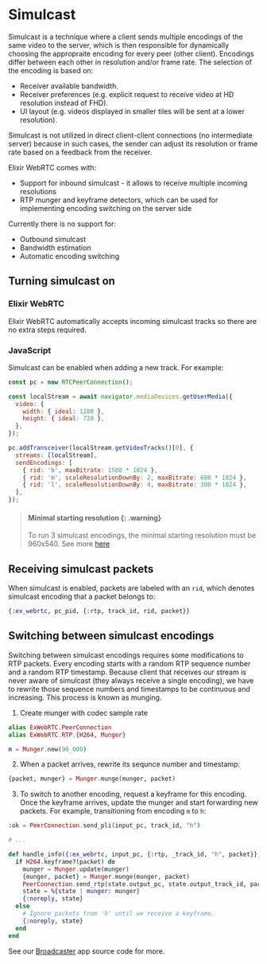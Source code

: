 # Simulcast

Simulcast is a technique where a client sends multiple encodings of the same video to the server, which is then responsible for dynamically choosing the appropraite encoding for every peer (other client).
Encodings differ between each other in resolution and/or frame rate.
The selection of the encoding is based on:
* Receiver available bandwidth.
* Receiver preferences (e.g. explicit request to receive video at HD resolution instead of FHD).
* UI layout (e.g. videos displayed in smaller tiles will be sent at a lower resolution).

Simulcast is not utilized in direct client-client connections (no intermediate server) because in such cases, 
the sender can adjust its resolution or frame rate based on a feedback from the receiver.

Elixir WebRTC comes with:
* Support for inbound simulcast - it allows to receive multiple incoming resolutions
* RTP munger and keyframe detectors, which can be used for implementing encoding switching on the server side

Currently there is no support for:
* Outbound simulcast
* Bandwidth estimation
* Automatic encoding switching

## Turning simulcast on

### Elixir WebRTC

Elixir WebRTC automatically accepts incoming simulcast tracks so there are no extra steps required.

### JavaScript 

Simulcast can be enabled when adding a new track. For example:

```js
const pc = new RTCPeerConnection();

const localStream = await navigator.mediaDevices.getUserMedia({
  video: {
    width: { ideal: 1280 },
    height: { ideal: 720 },
  },
});

pc.addTransceiver(localStream.getVideoTracks()[0], {
  streams: [localStream],
  sendEncodings: [
    { rid: 'h', maxBitrate: 1500 * 1024 },
    { rid: 'm', scaleResolutionDownBy: 2, maxBitrate: 600 * 1024 },
    { rid: 'l', scaleResolutionDownBy: 4, maxBitrate: 300 * 1024 },
  ],
});
```

> #### Minimal starting resolution {: .warning}
> To run 3 simulcast encodings, the minimal starting resolution
> must be 960x540. See more [here](https://source.chromium.org/chromium/chromium/src/+/main:third_party/webrtc/video/config/simulcast.cc;l=79?q=simulcast.cc)


## Receiving simulcast packets

When simulcast is enabled, packets are labeled with an `rid`, which denotes simulcast
encoding that a packet belongs to:

```elixir
{:ex_webrtc, pc_pid, {:rtp, track_id, rid, packet}}
```

## Switching between simulcast encodings

Switching between simulcast encodings requires some modifications to RTP packets.
Every encoding starts with a random RTP sequence number and a random RTP timestamp.
Because client that receives our stream is never aware of simulcast (they always receive
a single encoding), we have to rewrite those sequence numbers and timestamps to be continuous and increasing.
This process is known as munging.

1. Create munger with codec sample rate

```elixir
alias ExWebRTC.PeerConnection
alias ExWebRTC.RTP.{H264, Munger}

m = Munger.new(90_000)
```

2. When a packet arrives, rewrite its sequnce number and timestamp:

```elixir
{packet, munger} = Munger.munge(munger, packet)
```

3. To switch to another encoding, request a keyframe for this encoding.
Once the keyframe arrives, update the munger and start forwarding new packets.
For example, transitioning from encoding `m` to `h`:


```elixir
:ok = PeerConnection.send_pli(input_pc, track_id, "h")

# ...

def handle_info({:ex_webrtc, input_pc, {:rtp, _track_id, "h", packet}}, state) do
  if H264.keyframe?(packet) do
    munger = Munger.update(munger)
    {munger, packet} = Munger.munge(munger, packet)
    PeerConnection.send_rtp(state.output_pc, state.output_track_id, packet)
    state = %{state | munger: munger}
    {:noreply, state}
  else
    # Ignore packets from 'h' until we receive a keyframe.
    {:noreply, state}
  end
end
```

See our [Broadcaster](https://github.com/elixir-webrtc/apps/tree/master/broadcaster) app source code for more.
